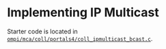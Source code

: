 # Implementing IP Multicast
Starter code is located in 
[`ompi/mca/coll/portals4/coll_ipmulticast_bcast.c`](../ompi/mca/coll/portals4/coll_ipmulticast_bcast.c).
